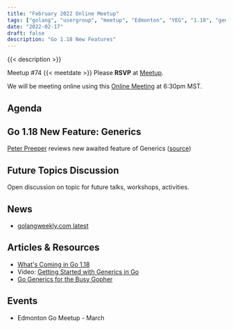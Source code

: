 ```yaml
---
title: "February 2022 Online Meetup"
tags: ["golang", "usergroup", "meetup", "Edmonton", "YEG", "1.18", "generics", "discussion"]
date: "2022-02-17"
draft: false
description: "Go 1.18 New Features"
---
```

{{< description >}}

Meetup #74 {{< meetdate >}} Please **RSVP** at [Meetup](https://www.meetup.com/startupedmonton/events/283694345).

We will be meeting online using this [Online Meeting](https://meet.jit.si/moderated/faf57089abb075e1133167ba9129db0f31ee7d315de64ad5e9e152aabd2276f7) at 6:30pm MST.

## Agenda

## Go 1.18 New Feature: Generics

[Peter Preeper](https://github.com/ppreeper) reviews new awaited feature of Generics ([source](https://github.com/edmontongo/presentations/tree/main/2022-02/generics))

## Future Topics Discussion

Open discussion on topic for future talks, workshops, activities.

## News

- [golangweekly.com latest](https://golangweekly.com/issues/399)

## Articles & Resources

- [What's Coming in Go 1.18](https://lwn.net/SubscriberLink/883602/49e588e5d73cef84/)
- Video: [Getting Started with Generics in Go](https://www.youtube.com/watch?v=kKu9HuOvaUY)
- [Go Generics for the Busy Gopher](https://sethops1.net/post/go-generics-for-the-busy-gopher/)

## Events

- Edmonton Go Meetup - March
